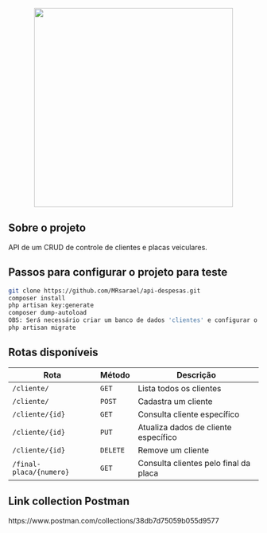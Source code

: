 <p align="center"><a href="https://laravel.com" target="_blank"><img src="https://raw.githubusercontent.com/laravel/art/master/logo-lockup/5%20SVG/2%20CMYK/1%20Full%20Color/laravel-logolockup-cmyk-red.svg" width="400"></a></p>

## Sobre o projeto

API de um CRUD de controle de clientes e placas veiculares.

## Passos para configurar o projeto para teste

```bash
git clone https://github.com/MRsarael/api-despesas.git
composer install
php artisan key:generate
composer dump-autoload
OBS: Será necessário criar um banco de dados 'clientes' e configurar o acesso no arquivo .env
php artisan migrate
```

## Rotas disponíveis

| Rota                   | Método    | Descrição                             |
| ---------------------- | --------- | ------------------------------------- |
|`/cliente/`             | `GET`     | Lista todos os clientes               |
|`/cliente/`             | `POST`    | Cadastra um cliente                   |
|`/cliente/{id}`         | `GET`     | Consulta cliente específico           |
|`/cliente/{id}`         | `PUT`     | Atualiza dados de cliente específico  |
|`/cliente/{id}`         | `DELETE`  | Remove um cliente                     |
|`/final-placa/{numero}` | `GET`     | Consulta clientes pelo final da placa |

## Link collection Postman

<p>https://www.postman.com/collections/38db7d75059b055d9577</p>
